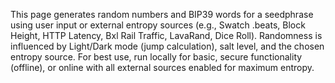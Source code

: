 This page generates random numbers and BIP39 words for a seedphrase using user input or external entropy sources (e.g., Swatch .beats, Block Height, HTTP Latency, Bxl Rail Traffic, LavaRand, Dice Roll). Randomness is influenced by Light/Dark mode (jump calculation), salt level, and the chosen entropy source. For best use, run locally for basic, secure functionality (offline), or online with all external sources enabled for maximum entropy.
